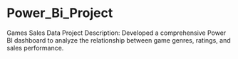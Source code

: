 # Power_Bi_Project
Games Sales Data
Project Description: Developed a comprehensive Power BI dashboard to analyze the relationship between game genres, ratings, and sales performance.
